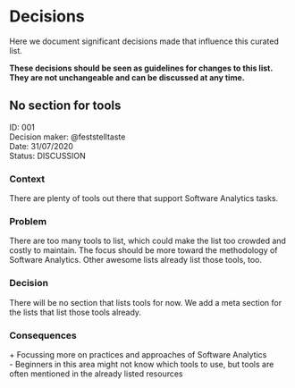 # Decisions

Here we document significant decisions made that influence this curated list.

**These decisions should be seen as guidelines for changes to this list. They are not unchangeable and can be discussed at any time.**


## No section for tools
ID: 001  
Decision maker: @feststelltaste  
Date: 31/07/2020  
Status: DISCUSSION  

### Context
There are plenty of tools out there that support Software Analytics tasks.

### Problem
There are too many tools to list, which could make the list too crowded and costly to maintain. The focus should be more toward the methodology of Software Analytics. Other awesome lists already list those tools, too.

### Decision
There will be no section that lists tools for now. We add a meta section for the lists that list those tools already.

### Consequences
\+ Focussing more on practices and approaches of Software Analytics  
\- Beginners in this area might not know which tools to use, but tools are often mentioned in the already listed resources  
